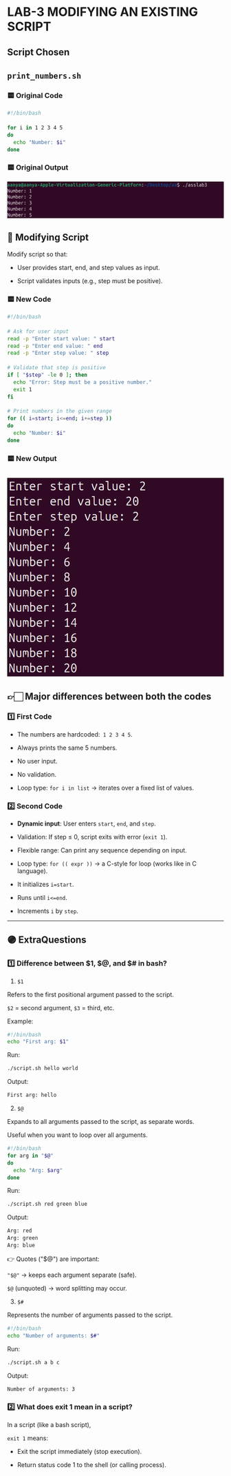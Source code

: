 # LAB-3 MODIFYING AN EXISTING SCRIPT
## Script Chosen
`print_numbers.sh`
---
### 🟨 Original Code
```bash
#!/bin/bash

for i in 1 2 3 4 5
do
  echo "Number: $i"
done
```
### 🟨 Original Output
![alttext](./asslab3.png)

## 📝 Modifying Script
Modify script so that:

* User provides start, end, and step values as input.

* Script validates inputs (e.g., step must be positive).

### 🟨 New Code
```bash
#!/bin/bash

# Ask for user input
read -p "Enter start value: " start
read -p "Enter end value: " end
read -p "Enter step value: " step

# Validate that step is positive
if [ "$step" -le 0 ]; then
  echo "Error: Step must be a positive number."
  exit 1
fi

# Print numbers in the given range
for (( i=start; i<=end; i+=step ))
do
  echo "Number: $i"
done
```
### 🟨 New Output
![alttext](./asslab.png)
---

## 👉🏻 Major differences between both the codes
### 1️⃣ First Code
* The numbers are hardcoded:` 1 2 3 4 5`.

* Always prints the same 5 numbers.

* No user input.

* No validation.

* Loop type: `for i in list` → iterates over a fixed list of values.

### 2️⃣ Second Code
* **Dynamic input**: User enters `start`, `end`, and `step`.

* Validation: If step ≤ 0, script exits with error (`exit 1`).

* Flexible range: Can print any sequence depending on input.

* Loop type: `for (( expr ))` → a C-style for loop (works like in C language).

- It initializes `i=start`.

- Runs until `i<=end`.

- Increments `i` by `step`.
---

## 🟣 ExtraQuestions
### 1️⃣ Difference between $1, $@, and $# in bash?

1. `$1`

Refers to the first positional argument passed to the script.

`$2` = second argument, `$3` = third, etc.

Example:
```bash
#!/bin/bash
echo "First arg: $1"
```

Run:
```bash
./script.sh hello world
```


Output:
```bash
First arg: hello
```

2. `$@`

Expands to all arguments passed to the script, as separate words.

Useful when you want to loop over all arguments.
```bash
#!/bin/bash
for arg in "$@"
do
  echo "Arg: $arg"
done
```


Run:
```bash
./script.sh red green blue
```

Output:
```bash
Arg: red
Arg: green
Arg: blue
```

👉 Quotes ("$@") are important:

`"$@"` → keeps each argument separate (safe).

`$@` (unquoted) → word splitting may occur.

3. `$#`

Represents the number of arguments passed to the script.
```bash
#!/bin/bash
echo "Number of arguments: $#"

```
Run:
```bash
./script.sh a b c
```

Output:
```bash
Number of arguments: 3
```

### 2️⃣ What does exit 1 mean in a script?
In a script (like a bash script),

`exit 1` means:

* Exit the script immediately (stop execution).

* Return status code 1 to the shell (or calling process).